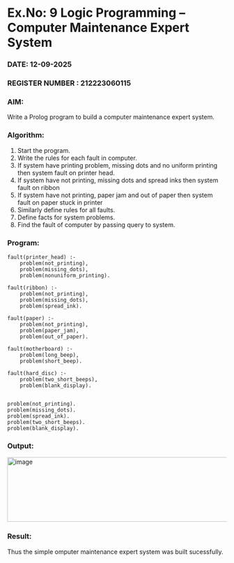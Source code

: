 # Ex.No: 9  Logic Programming –  Computer Maintenance Expert System
### DATE: 12-09-2025                                                                           
### REGISTER NUMBER : 212223060115
### AIM: 
Write a Prolog program to build a computer maintenance expert system.
###  Algorithm:
1. Start the program.
2. Write the rules for each fault in computer.
3. If system have printing problem, missing dots and no uniform printing then system fault on printer head.
4. If system have not printing, missing dots and spread inks then system fault on ribbon
5. If system have not printing, paper jam and out of paper then system fault on paper stuck in printer
6. Similarly define rules for all faults.
7. Define facts for system problems.
8. Find the fault of computer by passing query to system.
     
### Program:
```
fault(printer_head) :-
    problem(not_printing),
    problem(missing_dots),
    problem(nonuniform_printing).

fault(ribbon) :-
    problem(not_printing),
    problem(missing_dots),
    problem(spread_ink).

fault(paper) :-
    problem(not_printing),
    problem(paper_jam),
    problem(out_of_paper).

fault(motherboard) :-
    problem(long_beep),
    problem(short_beep).

fault(hard_disc) :-
    problem(two_short_beeps),
    problem(blank_display).


problem(not_printing).
problem(missing_dots).
problem(spread_ink).
problem(two_short_beeps).
problem(blank_display).
 ```


### Output:
<img width="922" height="148" alt="image" src="https://github.com/user-attachments/assets/714a3bbb-1672-46b0-bd5a-d8a53cabc8bd" />




### Result:
Thus the simple omputer maintenance expert system was built sucessfully.
